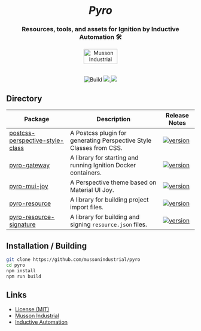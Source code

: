 <div align="center">
  <h1>
    <i>Pyro</i>
</h1>
<h3>Resources, tools, and assets for Ignition by Inductive Automation 🛠️</h3>
  <a href="https://mussonindustrial.com">
        <img src="https://cdn.mussonindustrial.com/files/public/images/emblem.svg" alt="Musson Industrial Logo" width="90" height="40">
  </a>
  <br><br>
<p>
  <img alt="Build" src="https://github.com/mussonindustrial/pyro/actions/workflows/build.js.yml/badge.svg"/>
  <a href="https://github.com/mussonindustrial/pyro/blob/main/LICENSE">
    <img src="https://img.shields.io/badge/License-MIT-yellow.svg" />
  </a>
  <a href="https://github.com/prettier/prettier">
    <img src="https://img.shields.io/badge/styled_with-prettier-ff69b4.svg" />
  </a>

</p>
</div>

## Directory

| Package                                                                     | Description                                                         | Release Notes                                                                                                                                                     |
| --------------------------------------------------------------------------- | ------------------------------------------------------------------- | ----------------------------------------------------------------------------------------------------------------------------------------------------------------- |
| [postcss-perspective-style-class](packages/postcss-perspective-style-class) | A Postcss plugin for generating Perspective Style Classes from CSS. | [![version](https://img.shields.io/npm/v/@mussonindustrial/postcss-perspective-style-class.svg?label=%20)](packages/postcss-perspective-style-class/CHANGELOG.md) |
| [pyro-gateway](packages/gateway)                                            | A library for starting and running Ignition Docker containers.      | [![version](https://img.shields.io/npm/v/@mussonindustrial/pyro-gateway.svg?label=%20)](packages/pyro-gateway/CHANGELOG.md)                                       |
| [pyro-mui-joy](packages/pyro-mui-joy)                                       | A Perspective theme based on Material UI Joy.                       | [![version](https://img.shields.io/npm/v/@mussonindustrial/pyro-mui-joy.svg?label=%20)](packages/pyro-mui-joy/CHANGELOG.md)                                       |
| [pyro-resource](packages/pyro-resource)                                     | A library for building project import files.                        | [![version](https://img.shields.io/npm/v/@mussonindustrial/pyro-resource.svg?label=%20)](packages/pyro-resource/CHANGELOG.md)                                     |
| [pyro-resource-signature](packages/pyro-resource-signature)                 | A library for building and signing `resource.json` files.           | [![version](https://img.shields.io/npm/v/@mussonindustrial/pyro-resource-signature.svg?label=%20)](packages/pyro-resource-signature/CHANGELOG.md)                 |

## Installation / Building

```sh
git clone https://github.com/mussonindustrial/pyro
cd pyro
npm install
npm run build
```

## Links

-   [License (MIT)](LICENSE)
-   [Musson Industrial](https://mussonindustrial.com/)
-   [Inductive Automation](https://inductiveautomation.com/)
